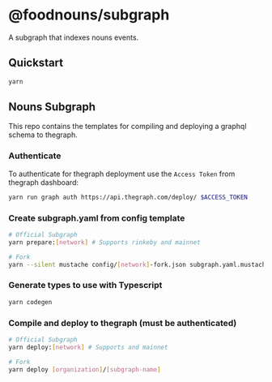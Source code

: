 # @foodnouns/subgraph

A subgraph that indexes nouns events.

## Quickstart

```sh
yarn
```

## Nouns Subgraph

This repo contains the templates for compiling and deploying a graphql schema to thegraph.

### Authenticate

To authenticate for thegraph deployment use the `Access Token` from thegraph dashboard:

```sh
yarn run graph auth https://api.thegraph.com/deploy/ $ACCESS_TOKEN
```

### Create subgraph.yaml from config template

```sh
# Official Subgraph
yarn prepare:[network] # Supports rinkeby and mainnet

# Fork
yarn --silent mustache config/[network]-fork.json subgraph.yaml.mustache > subgraph.yaml
```

### Generate types to use with Typescript

```sh
yarn codegen
```

### Compile and deploy to thegraph (must be authenticated)

```sh
# Official Subgraph
yarn deploy:[network] # Supports and mainnet

# Fork
yarn deploy [organization]/[subgraph-name]
```
